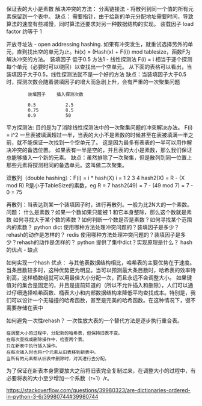 保证表的大小是素数
解决冲突的方法：
   分离链接法 - 将散列到同一个值的所有元素保留到一个表中。
        缺点： 需要指针，由于给新的单元分配地址需要时间，导致算法的速度有些减慢，同时算法还要求对另一种数据结构的实现。
        装载因子 load factor 约等于 1
        
   开放寻址法 - open addressing hashing. 
        如果有冲突发生，就重试选择另外的单元，直到找出空的单元为止。hi(x) = (Hash(x) + F(i)) mod tablesize，函数F为解决冲突的方法。
        装填因子 低于0.5 
        方法1  - 线性探测法 
            F(i) = i 相当于逐个探测每个单元（必要时可以绕回）以查找出一个空单元。
            从下面的表格可以看出，当装填因子大于0.5，线性探测法就不是一个好的方法
            缺点：当装填因子大于0.5时，探测次数会随着装填因子的增大而急剧上升，会有严重的一次聚集问题
        
          
            装填因子    插入探测次数 
            
            0.5           2.5
            0.75          8.5
            0.9           50     
   >
   平方探测法: 目的是为了消除线性探测法中的一次聚集问题的冲突解决办法。
   F(i) = i^2
   一旦表被填满超过一半，当表的大小不是素数的时候甚至在表被填满一半之前，就不能保证一次找到一个空单元了。
   这是因为最多有表表的一半可以用作解决冲突的备选位置。
   如果表有一半是空的，并且表的大小是素数，那么我们保证总能够插入一个新的元素。
   缺点：虽然排除了一次聚集，但是散列到同一位置上那些元素将探测相同的备选单元。这叫做二次聚集。
   
   双散列（double hashing）：F(i) = i * hash(X) i = 1 2 3 4 
   hash2(X) = R - (X mod R) R是小于TableSize的素数，eg R = 7
   hash2(49) = 7 - (49 mod 7) = 7 - 0 = 75
   
   再散列：当表达到某一个装填因子时，进行再散列。一般为比2N大的一个素数。
   问题：
    什么是素数？如果一个数如果只能被 1 和它本身整除，那么这个数就是素数
    如何寻找大于某个数的素数？如何判断一个数是否是素数？如何寻找某个范围内的素数？
   python dict 使用哪种方法处理冲突问题的？装填因子是多少？rehash的动作是怎样的？
   redis 使用哪种方法处理冲突问题的？装填因子是多少？rehash的动作是怎样的？
   python 提供了集中dict？实现原理是什么？
   hash 的优点  - 缺点 
   
  如何实现一个hash
  优点：
  与其他表数据结构相比，哈希表的主要优势在于速度。当条目数较多时，这种优势更为明显。当可以预测最大条目数时，哈希表的效率特别高，这样桶数组就可以用最佳大小分配一次，而且永远不会调整大小。
如果键值对的集合是固定的，并且是提前知道的（所以不允许插入和删除），人们可以通过仔细选择哈希函数、桶表大小和内部数据结构来降低平均查找成本。特别是，我们可以设计一个无碰撞的哈希函数，甚至是完美的哈希函数。在这种情况下，键不需要存储在表中 

如何避免一次性rehash？
一次性放大表的一个替代方法是逐步执行重合表。

    在调整大小的过程中，分配新的哈希表，但保持旧表不变。
    在每次查找或删除操作中，检查两个表。
    只在新表中执行插入操作。
    在每次插入时也将r个元素从旧表移到新表中。
    当所有的元素都从旧表中删除时，对其进行去分配。
为了保证在新表本身需要放大之前将旧表完全复制过来，在调整大小的过程中，有必要将表的大小至少增加一个系数（r+1）/r。

https://stackoverflow.com/questions/39980323/are-dictionaries-ordered-in-python-3-6/39980744#39980744

   
   